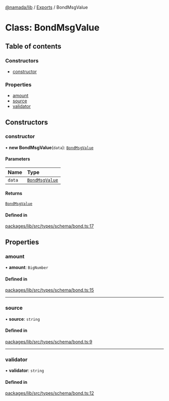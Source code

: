 [@namada/lib](../README.md) / [Exports](../modules.md) / BondMsgValue

# Class: BondMsgValue

## Table of contents

### Constructors

- [constructor](BondMsgValue.md#constructor)

### Properties

- [amount](BondMsgValue.md#amount)
- [source](BondMsgValue.md#source)
- [validator](BondMsgValue.md#validator)

## Constructors

### constructor

• **new BondMsgValue**(`data`): [`BondMsgValue`](BondMsgValue.md)

#### Parameters

| Name | Type |
| :------ | :------ |
| `data` | [`BondMsgValue`](BondMsgValue.md) |

#### Returns

[`BondMsgValue`](BondMsgValue.md)

#### Defined in

[packages/lib/src/types/schema/bond.ts:17](https://github.com/namada-net/namada-sdkjs/blob/7e52eab0832738d3afb073b6a802625bea75ee25/packages/lib/src/types/schema/bond.ts#L17)

## Properties

### amount

• **amount**: `BigNumber`

#### Defined in

[packages/lib/src/types/schema/bond.ts:15](https://github.com/namada-net/namada-sdkjs/blob/7e52eab0832738d3afb073b6a802625bea75ee25/packages/lib/src/types/schema/bond.ts#L15)

___

### source

• **source**: `string`

#### Defined in

[packages/lib/src/types/schema/bond.ts:9](https://github.com/namada-net/namada-sdkjs/blob/7e52eab0832738d3afb073b6a802625bea75ee25/packages/lib/src/types/schema/bond.ts#L9)

___

### validator

• **validator**: `string`

#### Defined in

[packages/lib/src/types/schema/bond.ts:12](https://github.com/namada-net/namada-sdkjs/blob/7e52eab0832738d3afb073b6a802625bea75ee25/packages/lib/src/types/schema/bond.ts#L12)
